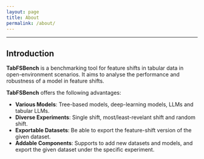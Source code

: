```yaml
---
layout: page
title: About
permalink: /about/
---
```

---

## Introduction

**TabFSBench** is a benchmarking tool for feature shifts in tabular data in open-environment scenarios. It aims to analyse the performance and robustness of a model in feature shifts.

**TabFSBench** offers the following advantages:

- **Various Models**: Tree-based models, deep-learning models, LLMs and tabular LLMs.
- **Diverse Experiments**: Single shift, most/least-revelant shift and random shift.
- **Exportable Datasets**: Be able to export the feature-shift version of the given dataset.
- **Addable Components**: Supports to add new datasets and models, and export the given dataset under the specific experiment.

[//]: # (**If you use any content of this repo for your work, please cite the following bib entries:**)

[//]: # ()
[//]: # (```bibtex)

[//]: # (@article{ye2024closerlookdeeplearning,)

[//]: # (         title={A Closer Look at Deep Learning on Tabular Data}, )

[//]: # (         author={Han-Jia Ye and Si-Yang Liu and Hao-Run Cai and Qi-Le Zhou and De-Chuan Zhan},)

[//]: # (         journal={arXiv preprint arXiv:2407.00956},)

[//]: # (         year={2024})

[//]: # (})

[//]: # (```)
